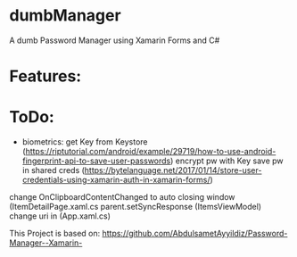 # dumbManager
A dumb Password Manager using Xamarin Forms and C#


# Features:

# ToDo:

- biometrics: 
	get Key from Keystore (https://riptutorial.com/android/example/29719/how-to-use-android-fingerprint-api-to-save-user-passwords)
	encrypt pw with Key
	save pw in shared creds (https://bytelanguage.net/2017/01/14/store-user-credentials-using-xamarin-auth-in-xamarin-forms/)


change OnClipboardContentChanged to auto closing window (ItemDetailPage.xaml.cs
parent.setSyncResponse (ItemsViewModel)
change uri in (App.xaml.cs)



This Project is based on: https://github.com/AbdulsametAyyildiz/Password-Manager--Xamarin-